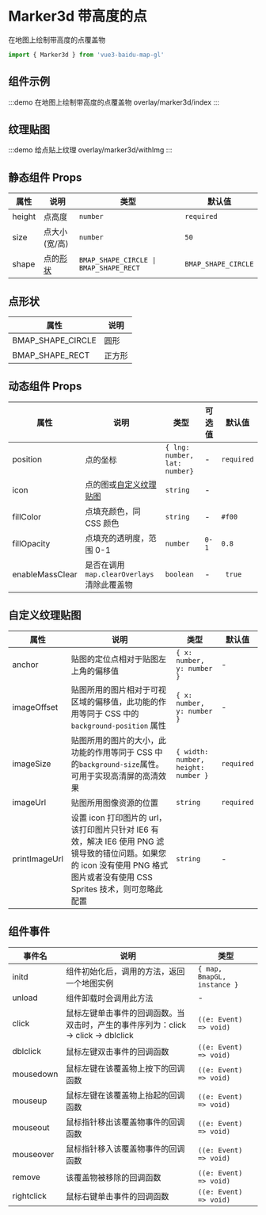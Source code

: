 # Marker3d 带高度的点

在地图上绘制带高度的点覆盖物

```ts
import { Marker3d } from 'vue3-baidu-map-gl'
```

## 组件示例

:::demo 在地图上绘制带高度的点覆盖物
overlay/marker3d/index
:::

## 纹理贴图

:::demo 给点贴上纹理
overlay/marker3d/withImg
:::

## 静态组件 Props

| 属性   | 说明                | 类型                                   | 默认值              |
| ------ | ------------------- | -------------------------------------- | ------------------- |
| height | 点高度              | `number`                               | `required`          |
| size   | 点大小(宽/高)       | `number`                               | `50`                |
| shape  | 点的[形状](#点形状) | `BMAP_SHAPE_CIRCLE \| BMAP_SHAPE_RECT` | `BMAP_SHAPE_CIRCLE` |

## 点形状

| 属性              | 说明   |
| ----------------- | ------ |
| BMAP_SHAPE_CIRCLE | 圆形   |
| BMAP_SHAPE_RECT   | 正方形 |

## 动态组件 Props

| 属性            | 说明                                        | 类型                          | 可选值 | 默认值     |
| --------------- | ------------------------------------------- | ----------------------------- | ------ | ---------- |
| position        | 点的坐标                                    | `{ lng: number, lat: number}` | -      | `required` |
| icon            | 点的图或[自定义纹理贴图](#自定义纹理贴图)   | `string `                     | -      |            |
| fillColor       | 点填充颜色，同 CSS 颜色                     | `string `                     | -      | `#f00`     |
| fillOpacity     | 点填充的透明度，范围 0-1                    | `number `                     | `0-1`  | `0.8 `     |
| enableMassClear | 是否在调用 `map.clearOverlays` 清除此覆盖物 | `boolean`                     | -      | ` true`    |

## 自定义纹理贴图

| 属性          | 说明                                                                                                                                                                        | 类型                                | 默认值     |
| ------------- | --------------------------------------------------------------------------------------------------------------------------------------------------------------------------- | ----------------------------------- | ---------- |
| anchor        | 贴图的定位点相对于贴图左上角的偏移值                                                                                                                                        | `{ x: number, y: number }`          | -          |
| imageOffset   | 贴图所用的图片相对于可视区域的偏移值，此功能的作用等同于 CSS 中的 `background-position` 属性                                                                                | `{ x: number, y: number }`          | -          |
| imageSize     | 贴图所用的图片的大小，此功能的作用等同于 CSS 中的`background-size`属性。可用于实现高清屏的高清效果                                                                          | `{ width: number, height: number }` | `required` |
| imageUrl      | 贴图所用图像资源的位置                                                                                                                                                      | `string`                            | `required` |
| printImageUrl | 设置 icon 打印图片的 url，该打印图片只针对 IE6 有效，解决 IE6 使用 PNG 滤镜导致的错位问题。如果您的 icon 没有使用 PNG 格式图片或者没有使用 CSS Sprites 技术，则可忽略此配置 | `string `                           | -          |

## 组件事件

| 事件名     | 说明                                                                               | 类型                        |
| ---------- | ---------------------------------------------------------------------------------- | --------------------------- |
| initd      | 组件初始化后，调用的方法，返回一个地图实例                                         | `{ map, BmapGL, instance }` |
| unload     | 组件卸载时会调用此方法                                                             | -                           |
| click      | 鼠标左键单击事件的回调函数。当双击时，产生的事件序列为：click -> click -> dblclick | `((e: Event) => void)`      |
| dblclick   | 鼠标左键双击事件的回调函数                                                         | `((e: Event) => void)`      |
| mousedown  | 鼠标左键在该覆盖物上按下的回调函数                                                 | `((e: Event) => void)`      |
| mouseup    | 鼠标左键在该覆盖物上抬起的回调函数                                                 | `((e: Event) => void)`      |
| mouseout   | 鼠标指针移出该覆盖物事件的回调函数                                                 | `((e: Event) => void)`      |
| mouseover  | 鼠标指针移入该覆盖物事件的回调函数                                                 | `((e: Event) => void)`      |
| remove     | 该覆盖物被移除的回调函数                                                           | `((e: Event) => void)`      |
| rightclick | 鼠标右键单击事件的回调函数                                                         | `((e: Event) => void)`      |
